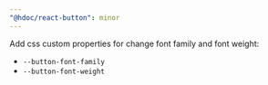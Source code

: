 ```yaml
---
"@hdoc/react-button": minor
---
```


Add css custom properties for change font family and font weight:

- `--button-font-family`
- `--button-font-weight`

